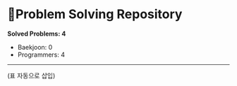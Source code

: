 # 🧩Problem Solving Repository

**Solved Problems: 4**
- Baekjoon: 0
- Programmers: 4

---

<!-- problem-table-start -->
(표 자동으로 삽입)
<!-- problem-table-end -->